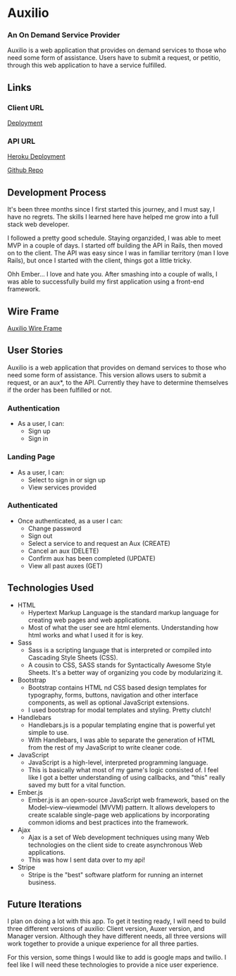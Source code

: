 # Auxilio

### An On Demand Service Provider
Auxilio is a web application that provides on demand services to those who need some form of assistance. Users have to submit a request, or petitio, through this web application to have a service fulfilled.

## Links

### Client URL
[Deployment](https://pedrotavarez.com/auxilio/)

### API URL
[Heroku Deployment](https://auxilio.herokuapp.com/)

[Github Repo](https://github.com/ptavarez16/auxilio-api/)

## Development Process
It's been three months since I first started this journey, and I must say, I have no regrets. The skills I learned here have helped me grow into a full stack web developer.

I followed a pretty good schedule. Staying organzided, I was able to meet MVP in a couple of days. I started off building the API in Rails, then moved on to the client. The API was easy since I was in familiar territory (man I love Rails), but once I started with the client, things got a little tricky.

Ohh Ember... I love and hate you. After smashing into a couple of walls, I was able to successfully build my first application using a front-end framework.

## Wire Frame
[Auxilio Wire Frame](http://res.cloudinary.com/ptavarez/image/upload/v1523635924/auxilio-wireframe.jpg)

## User Stories
Auxilio is a web application that provides on demand services to those who need some form of assistance. This version allows users to submit a request, or an aux*, to the API. Currently they have to determine themselves if the order has been fulfilled or not.

### Authentication
- As a user, I can:
  - Sign up
  - Sign in
### Landing Page
- As a user, I can:
  - Select to sign in or sign up
  - View services provided
### Authenticated
- Once authenticated, as a user I can:
  - Change password
  - Sign out
  - Select a service to and request an Aux (CREATE)
  - Cancel an aux (DELETE)
  - Confirm aux has been completed (UPDATE)
  - View all past auxes (GET)


## Technologies Used
- HTML
  - Hypertext Markup Language is the standard markup language for creating web pages and web applications.
  - Most of what the user see are html elements. Understanding how html works and what I used it for is key.
- Sass
  - Sass is a scripting language that is interpreted or compiled into Cascading Style Sheets (CSS).
  - A cousin to CSS, SASS stands for Syntactically Awesome Style Sheets. It's a better way of organizing you code by modularizing it.
- Bootstrap
  - Bootstrap contains HTML nd CSS based design templates for typography, forms, buttons, navigation and other interface components, as well as optional JavaScript extensions.
  - I used bootstrap for modal templates and styling. Pretty clutch!
- Handlebars
  - Handlebars.js is a popular templating engine that is powerful yet simple to use.
  - With Handlebars, I was able to separate the generation of HTML from the rest of my JavaScript to write cleaner code.
- JavaScript
  - JavaScript is a high-level, interpreted programming language.
  - This is basically what most of my game's logic consisted of. I feel like I got a better understanding of using callbacks, and "this" really saved my butt for a vital function.
- Ember.js
  - Ember.js is an open-source JavaScript web framework, based on the Model–view–viewmodel (MVVM) pattern. It allows developers to create scalable single-page web applications by incorporating common idioms and best practices into the framework.
- Ajax
  - Ajax is a set of Web development techniques using many Web technologies on the client side to create asynchronous Web applications.
  - This was how I sent data over to my api!
- Stripe
  - Stripe is the "best" software platform for running an internet business.

## Future Iterations
I plan on doing a lot with this app. To get it testing ready, I will need to build three different versions of auxilio: Client version, Auxer version, and Manager version. Although they have different needs, all three versions will work together to provide a unique experience for all three parties.

For this version, some things I would like to add is google maps and twilio. I feel like I will need these technologies to provide a nice user experience.
